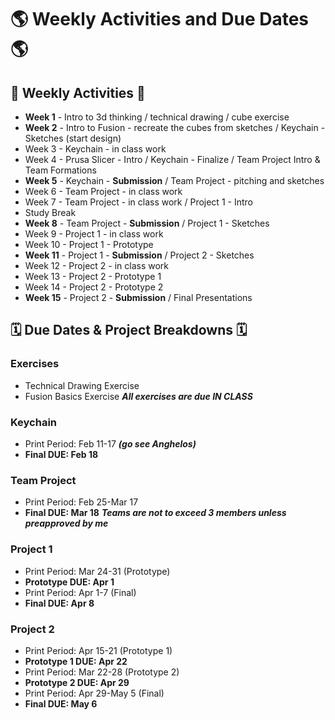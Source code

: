 # :earth_americas: Weekly Activities and Due Dates :earth_americas:

## :compass: Weekly Activities :compass:

- **Week 1** - Intro to 3d thinking / technical drawing / cube exercise
- **Week 2** - Intro to Fusion - recreate the cubes from sketches / Keychain - Sketches (start design)
- Week 3 - Keychain - in class work
- Week 4 - Prusa Slicer - Intro / Keychain - Finalize / Team Project Intro & Team Formations
- **Week 5** - Keychain - **Submission** / Team Project - pitching and sketches
- Week 6 - Team Project - in class work
- Week 7 - Team Project - in class work / Project 1 - Intro
- Study Break
- **Week 8** - Team Project - **Submission** / Project 1 - Sketches
- Week 9 - Project 1 - in class work
- Week 10 - Project 1 - Prototype
- **Week 11** - Project 1 - **Submission** / Project 2 - Sketches
- Week 12 - Project 2 - in class work
- Week 13 - Project 2 - Prototype 1
- Week 14 - Project 2 - Prototype 2
- **Week 15** - Project 2 - **Submission** / Final Presentations

## :spiral_calendar: Due Dates & Project Breakdowns :spiral_calendar:

### Exercises

- Technical Drawing Exercise
- Fusion Basics Exercise
***All exercises are due IN CLASS***

### Keychain

- Print Period: Feb 11-17 ***(go see Anghelos)***
- **Final DUE: Feb 18**

### Team Project

- Print Period: Feb 25-Mar 17
- **Final DUE: Mar 18**
***Teams are not to exceed 3 members unless preapproved by me***

### Project 1

- Print Period: Mar 24-31 (Prototype)
- **Prototype DUE: Apr 1**
- Print Period: Apr 1-7 (Final)
- **Final DUE: Apr 8**

### Project 2

- Print Period: Apr 15-21 (Prototype 1)
- **Prototype 1 DUE: Apr 22**
- Print Period: Mar 22-28 (Prototype 2)
- **Prototype 2 DUE: Apr 29**
- Print Period: Apr 29-May 5 (Final)
- **Final DUE: May 6**
